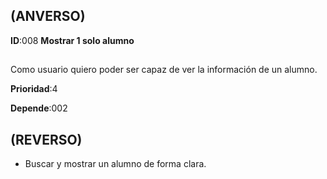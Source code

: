 ## (ANVERSO)

**ID**:008 **Mostrar 1 solo alumno**

##

Como usuario quiero poder ser capaz de ver la información de un alumno.

**Prioridad**:4

**Depende**:002


##

## (REVERSO)

* Buscar y mostrar un alumno de forma clara.

